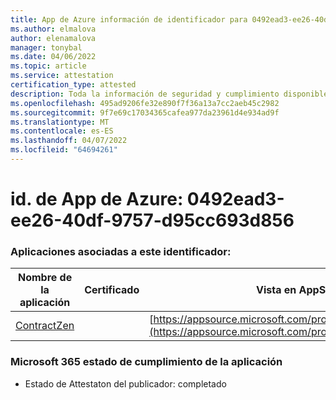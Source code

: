```yaml
---
title: App de Azure información de identificador para 0492ead3-ee26-40df-9757-d95cc693d856
ms.author: elmalova
author: elenamalova
manager: tonybal
ms.date: 04/06/2022
ms.topic: article
ms.service: attestation
certification_type: attested
description: Toda la información de seguridad y cumplimiento disponible para 0492ead3-ee26-40df-9757-d95cc693d856.
ms.openlocfilehash: 495ad9206fe32e890f7f36a13a7cc2aeb45c2982
ms.sourcegitcommit: 9f7e69c17034365cafea977da23961d4e934ad9f
ms.translationtype: MT
ms.contentlocale: es-ES
ms.lasthandoff: 04/07/2022
ms.locfileid: "64694261"
---
```

# <a name="azure-app-id-0492ead3-ee26-40df-9757-d95cc693d856"></a>id. de App de Azure: 0492ead3-ee26-40df-9757-d95cc693d856


### <a name="apps-associated-with-this-id"></a>Aplicaciones asociadas a este identificador:
| **Nombre de la aplicación** | **Certificado** | **Vista en AppSource** |
|--------------|---------------|-----------------------|
| [ContractZen](../forward/WA200001389.md) |  | [https://appsource.microsoft.com/product/office/WA200001389](https://appsource.microsoft.com/product/office/WA200001389) |

### <a name="microsoft-365-app-compliance-status"></a>Microsoft 365 estado de cumplimiento de la aplicación
- Estado de Attestaton del publicador: completado
